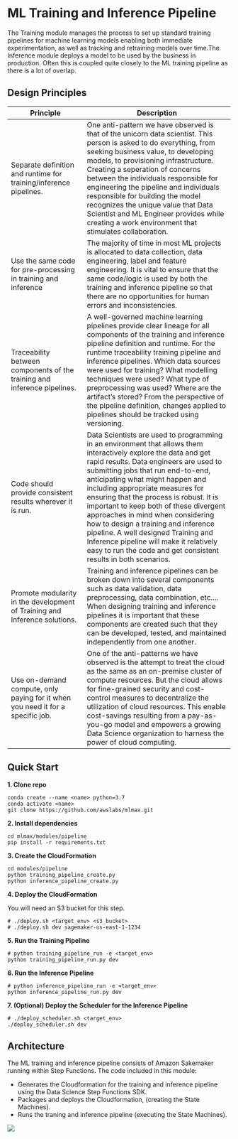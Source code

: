 # ML Training and Inference Pipeline

The Training module manages the process to set up standard training pipelines
for machine learning models enabling both immediate experimentation, as well as
tracking and retraining models over time.The Inference module deploys a model
to be used by the business in production. Often this is coupled quite closely
to the ML training pipeline as there is a lot of overlap.


## Design Principles

| Principle                                                                      | Description                                                                                                                                                                                                                                                                                                                                                                                                                                                                                                                                                                                 |
| ------------------------------------------------------------------------------ | ------------------------------------------------------------------------------------------------------------------------------------------------------------------------------------------------------------------------------------------------------------------------------------------------------------------------------------------------------------------------------------------------------------------------------------------------------------------------------------------------------------------------------------------------------------------------------------------- |
| Separate definition and runtime for training/inference pipelines.              | One anti-pattern we have observed is that of the unicorn data scientist. This person is asked to do everything, from seeking business value, to developing models, to provisioning infrastructure. Creating a seperation of concerns between the individuals responsible for engineering the pipeline and individuals responsible for building the model recognizes the unique value that Data Scientist and ML Engineer provides while creating a work environment that stimulates collaboration.                                                                                          |
| Use the same code for pre-processing in training and inference                 | The majority of time in most ML projects is allocated to data collection, data engineering, label and feature engineering. It is vital to ensure that the same code/logic is used by both the training and inference pipeline so that there are no opportunities for human errors and inconsistencies.                                                                                                                                                                                                                                                                                      |
| Traceability between components of the training and inference pipelines.       | A well-governed machine learning pipelines provide clear lineage for all components of the training and inference pipeline definition and runtime. For the runtime traceability training pipeline and inference pipelines. Which data sources were used for training? What modelling techniques were used? What type of preprocessing was used? Where are the artifact’s stored? From the perspective of the pipeline definition, changes applied to pipelines should be tracked using versioning.                                                                                          |
| Code should provide consistent results wherever it is run.                     | Data Scientists are used to programming in an environment that allows them interactively explore the data and get rapid results. Data engineers are used to submitting jobs that run end-to-end, anticipating what might happen and including appropriate measures for ensuring that the process is robust. It is important to keep both of these divergent approaches in mind when considering how to design a training and inference pipeline. A well designed Training and Inference pipeline will make it relatively easy to run the code and get consistent results in both scenarios. |
| Promote modularity in the development of Training and Inference solutions.     | Training and inference pipelines can be broken down into several components such as data validation, data preprocessing, data combination, etc.... When designing training and inference pipelines it is important that these components are created such that they can be developed, tested, and maintained independently from one another.                                                                                                                                                                                                                                                |
| Use on-demand compute, only paying for it when you need it for a specific job. | One of the anti-patterns we have observed is the attempt to treat the cloud as the same as an on-premise cluster of compute resources. But the cloud allows for fine-grained security and cost-control measures to decentralize the utilization of cloud resources. This enable cost-savings resulting from a pay-as-you-go model and empowers a growing Data Science organization to harness the power of cloud computing.                                                                                                                                                                 |

## Quick Start

**1. Clone repo**
```
conda create --name <name> python=3.7
conda activate <name>
git clone https://github.com/awslabs/mlmax.git
```

**2. Install dependencies**
```
cd mlmax/modules/pipeline
pip install -r requirements.txt
```

**3. Create the CloudFormation**
```
cd modules/pipeline
python training_pipeline_create.py
python inference_pipeline_create.py
```

**4. Deploy the CloudFormation**

You will need an S3 bucket for this step.

```
# ./deploy.sh <target_env> <s3_bucket>
# ./deploy.sh dev sagemaker-us-east-1-1234
```

**5. Run the Training Pipeline**
```
# python training_pipeline_run -e <target_env>
python training_pipeline_run.py dev
```

**6. Run the Inference Pipeline**
```
# python inference_pipeline_run -e <target_env>
python inference_pipeline_run.py dev
```

**7. (Optional) Deploy the Scheduler for the Inference Pipeline**
```
# ./deploy_scheduler.sh <target_env>
./deploy_scheduler.sh dev
```

## Architecture

The ML training and inference pipeline consists of Amazon Sakemaker running
within Step Functions. The code included in this module:
- Generates the Cloudformation for the training and inference pipeline using
  the Data Science Step Functions SDK.
- Packages and deploys the Cloudformation, (creating the State Machines).
- Runs the traning and inference pipeline (executing the State Machines).

![](https://github.com/awslabs/mlmax/raw/main/modules/pipeline/images/training-inference.png)
